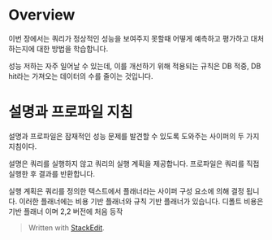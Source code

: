 # Overview

이번 장에서는 쿼리가 정상적인 성능을 보여주지 못할때 어떻게 예측하고 평가하고 대처하는지에 대한 방법을 학습합니다. 

성능 저하는 자주 일어날 수 있는데, 이를 개선하기 위해 적용되는 규칙은 DB 적중, DB hit라는 가져오는 데이터의 수를 줄이는 것입니다. 

# 설명과 프로파일 지침

설명과 프로파일은 잠재적인 성능 문제를 발견할 수 있도록 도와주는 사이퍼의 두 가지 지침이다. 

설명은 쿼리를 실행하지 않고 쿼리의 실행 계획을 제공합니다. 프로파일은 쿼리를 직접 실행한 후 결과를 반환합니다. 

실행 계획은 쿼리를 정의한 텍스트에서 플래너라는 사이퍼 구성 요소에 의해 결정 됩니다. 이러한 플래너에는 비용 기반 플래너와 규칙 기반 플래너가 있습니다. 
디폴트 비용은 기반 플래너 이며 2,2 버전에 처음 등작


> Written with [StackEdit](https://stackedit.io/).
<!--stackedit_data:
eyJoaXN0b3J5IjpbMTI5ODA0MzE5MSwtMTIyNzU5OTQ0MiwyMD
I1MjY0MjA4LC0xNzkxODQyMTc3LDQzMTI0NDU2Nl19
-->